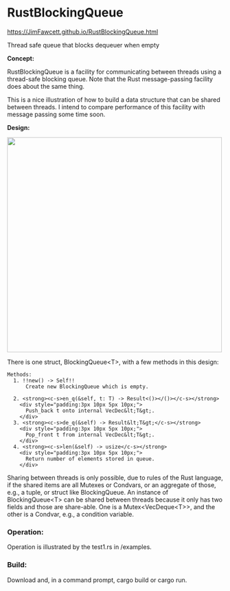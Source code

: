 # RustBlockingQueue

https://JimFawcett.github.io/RustBlockingQueue.html

Thread safe queue that blocks dequeuer when empty

__Concept:__

  RustBlockingQueue is a facility for communicating between threads using a thread-safe blocking queue.  Note that
  the Rust message-passing facility does about the same thing.

  This is a nice illustration of how to build a data structure that can be shared between threads.  I intend to compare
  performance of this facility with message passing some time soon.

__Design:__

  <img src="https://JimFawcett.github.io/Pictures/BlockingQDiagram.JPG" width="500" />
  
  There is one struct, BlockingQueue&lt;T&gt;, with a few methods in this design:
  
    Methods:
      1. !!new() -> Self!!
          Create new BlockingQueue which is empty.
 
      2. <strong><c-s>en_q(&self, t: T) -> Result<()></()></c-s></strong>
        <div style="padding:3px 10px 5px 10px;">
          Push_back t onto internal VecDec&lt;T&gt;.
        </div>
      3. <strong><c-s>de_q(&self) -> Result&lt;T&gt;</c-s></strong>
        <div style="padding:3px 10px 5px 10px;">
          Pop_front t from internal VecDec&lt;T&gt;.
        </div>
      4. <strong><c-s>len(&self) -> usize</c-s></strong>
        <div style="padding:3px 10px 5px 10px;">
          Return number of elements stored in queue.
        </div>

<t-b>
    Sharing between threads is only possible, due to rules of the Rust language, if the shared items are 
    all Mutexes or Condvars, or an aggregate of those, e.g., a tuple, or struct like BlockingQueue.
  </t-b>
  <t-b>
    An instance of BlockingQueue&lt;T&gt; can be shared between threads because it only has two fields
    and those are share-able.  One is a Mutex&lt;VecDeque&lt;T&gt;&gt;, and the other is a Condvar,
    e.g., a condition variable.
  </t-b>
</t-b>
<div class="clear"></div>
<h3>Operation:</h3>
<t-b class="indent">
  Operation is illustrated by the test1.rs in /examples.
</t-b>
<h3>Build:</h3>
<t-b class="indent">
  Download and, in a command prompt, <c-s>cargo build</c-s> or <c-s>cargo run</c-s>.
</t-b>
